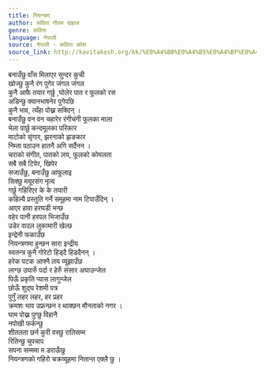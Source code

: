 ```yaml
---
title: नियन्त्रण
author: सविता गौतम दाहाल
genre: कविता
language: नेपाली
source: नेपाली - कविता कोश
source_link: http://kavitakosh.org/kk/%E0%A4%B8%E0%A4%B5%E0%A4%BF%E0%A4%A4%E0%A4%BE_%E0%A4%97%E0%A5%8C%E0%A4%A4%E0%A4%AE_%E0%A4%A6%E0%A4%BE%E0%A4%B9%E0%A4%BE%E0%A4%B2
---
```


बनाउँछु वाँस मिलाएर सुन्दर कुची  
खोज्छु कुनै रंग पुगेर जंगल जंगल  
कुनै आफै तयार गर्छु ,घोलेर पात र फूलको रस  
अडिन्छु क्यानभाषनेर पुगेपछि  
कुनै भाव, त्यँहा पोख्न सक्दिन् ।  
बनाउँछु वन वन चहारेर रंगीचंगी फूलका माला  
भेला पार्छु कन्दमूलका परिकार  
माटोको सृंगार, झरनाको झङकार  
निम्ता पठाउन हातनै अगि सर्दैनन ।  
चराको संगीत, पातको लय, फूलको कोमलता  
सबै सबै टिपेर, खिपेर  
सजाउँछु, बनाउँछु आफूलाइ  
सिक्छु मयूरसंग नृत्य  
गर्छु गहिरिएर के के तयारी  
कहिल्यै प्रस्तुति गर्ने समूहमा नाम टिपाउँदिन् ।  
आएर हावा हरघडी भन्छ  
वहेर पानी हरपल भिजाउँछ  
उडेर वादल लुकामारी खेल्छ  
इन्द्रेनी फकाउँछ  
नियन्त्रणमा हुन्छन सारा इन्द्रीय  
स्वतन्त्र कुनै गोरेटो हिड्दै हिडदैनन् ।  
हरेक पटक आफ्नै लय व्यूझाउँछ  
लाग्छ उघारुँ पर्दा र हेरुँ संसार अघाउन्जेल  
पिऊँ प्रकृति प्यास लागुन्जेल  
छोऊँ शुद्घ रेशमी पत्र  
पुगुँ लहर लहर, हर प्रहर  
क्रमशः भाव उफ्रन्छन र थाक्छन मौनताको नगर ।  
घाम पोख्न पुग्छु विहानै  
नपोखी फर्कन्छु  
शीतलता छर्न कुरी वस्छु रातिसम्म  
रितिन्छु चुपचाप  
सपना सम्ममा म डराऊँछु  
नियन्त्रणको गहिरो चक्रव्यूहमा नितान्त एक्लै छु ।

